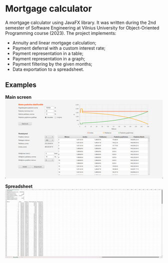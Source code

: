 # Mortgage calculator
A mortgage calculator using JavaFX library. It was written during the 2nd semester of Software Engineering at Vilnius University for Object-Oriented Programming course (2023). The project implements:
- Annuity and linear mortgage calculation;
- Payment deferral with a custom interest rate;
- Payment representation in a table;
- Payment representation in a graph;
- Payment filtering by the given months;
- Data exportation to a spreadsheet.

## Examples
**Main screen**
![Main](examples\main-screen.png)

**Spreadsheet**
![Main](examples\spreadsheet.png)
